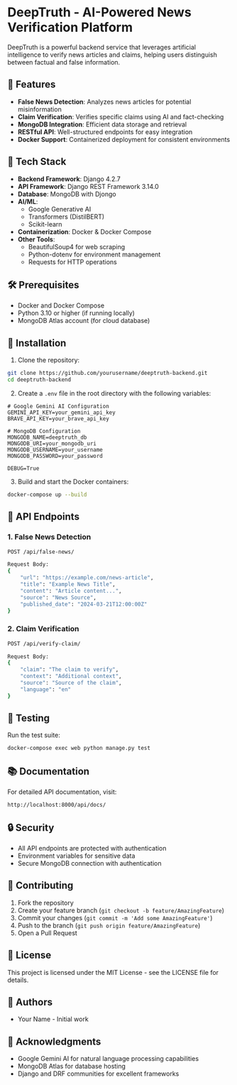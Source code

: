 # DeepTruth - AI-Powered News Verification Platform

DeepTruth is a powerful backend service that leverages artificial intelligence to verify news articles and claims, helping users distinguish between factual and false information.

## 🌟 Features

- **False News Detection**: Analyzes news articles for potential misinformation
- **Claim Verification**: Verifies specific claims using AI and fact-checking
- **MongoDB Integration**: Efficient data storage and retrieval
- **RESTful API**: Well-structured endpoints for easy integration
- **Docker Support**: Containerized deployment for consistent environments

## 🚀 Tech Stack

- **Backend Framework**: Django 4.2.7
- **API Framework**: Django REST Framework 3.14.0
- **Database**: MongoDB with Djongo
- **AI/ML**: 
  - Google Generative AI
  - Transformers (DistilBERT)
  - Scikit-learn
- **Containerization**: Docker & Docker Compose
- **Other Tools**:
  - BeautifulSoup4 for web scraping
  - Python-dotenv for environment management
  - Requests for HTTP operations

## 🛠️ Prerequisites

- Docker and Docker Compose
- Python 3.10 or higher (if running locally)
- MongoDB Atlas account (for cloud database)

## 🔧 Installation

1. Clone the repository:
```bash
git clone https://github.com/yourusername/deeptruth-backend.git
cd deeptruth-backend
```

2. Create a `.env` file in the root directory with the following variables:
```env
# Google Gemini AI Configuration
GEMINI_API_KEY=your_gemini_api_key
BRAVE_API_KEY=your_brave_api_key

# MongoDB Configuration
MONGODB_NAME=deeptruth_db
MONGODB_URI=your_mongodb_uri
MONGODB_USERNAME=your_username
MONGODB_PASSWORD=your_password

DEBUG=True
```

3. Build and start the Docker containers:
```bash
docker-compose up --build
```

## 📝 API Endpoints

### 1. False News Detection
```bash
POST /api/false-news/

Request Body:
{
    "url": "https://example.com/news-article",
    "title": "Example News Title",
    "content": "Article content...",
    "source": "News Source",
    "published_date": "2024-03-21T12:00:00Z"
}
```

### 2. Claim Verification
```bash
POST /api/verify-claim/

Request Body:
{
    "claim": "The claim to verify",
    "context": "Additional context",
    "source": "Source of the claim",
    "language": "en"
}
```

## 🧪 Testing

Run the test suite:
```bash
docker-compose exec web python manage.py test
```

## 📚 Documentation

For detailed API documentation, visit:
```
http://localhost:8000/api/docs/
```

## 🔒 Security

- All API endpoints are protected with authentication
- Environment variables for sensitive data
- Secure MongoDB connection with authentication

## 🤝 Contributing

1. Fork the repository
2. Create your feature branch (`git checkout -b feature/AmazingFeature`)
3. Commit your changes (`git commit -m 'Add some AmazingFeature'`)
4. Push to the branch (`git push origin feature/AmazingFeature`)
5. Open a Pull Request

## 📄 License

This project is licensed under the MIT License - see the LICENSE file for details.

## 👥 Authors

- Your Name - Initial work

## 🙏 Acknowledgments

- Google Gemini AI for natural language processing capabilities
- MongoDB Atlas for database hosting
- Django and DRF communities for excellent frameworks
